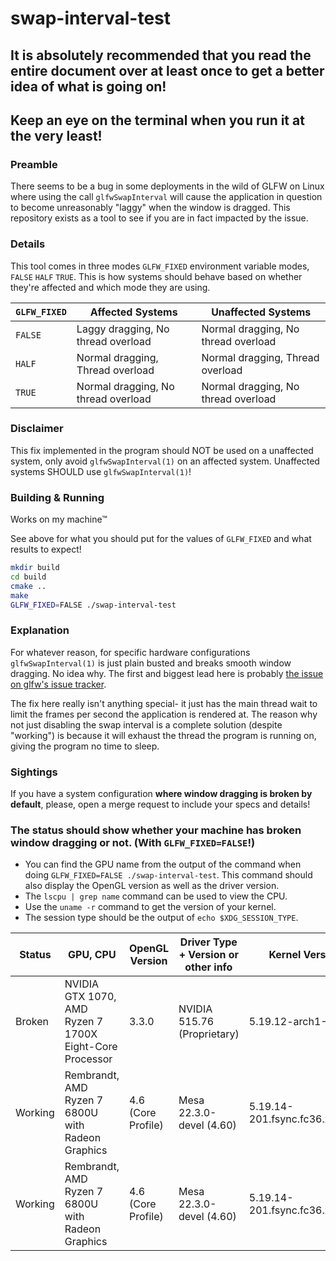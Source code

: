 # swap-interval-test

## It is absolutely recommended that you read the entire document over at least once to get a better idea of what is going on!

## Keep an eye on the terminal when you run it at the very least!

### Preamble

There seems to be a bug in some deployments in the wild of GLFW on Linux
where using the call `glfwSwapInterval` will cause the application in
question to become unreasonably "laggy" when the window is dragged. This
repository exists as a tool to see if you are in fact impacted by the issue.

### Details

This tool comes in three modes `GLFW_FIXED` environment variable modes,
`FALSE` `HALF` `TRUE`. This is how systems should behave based on whether
they're affected and which mode they are using.

| `GLFW_FIXED` | Affected Systems                    | Unaffected Systems                  |
|--------------|-------------------------------------|-------------------------------------|
| `FALSE`      | Laggy dragging, No thread overload  | Normal dragging, No thread overload |
| `HALF`       | Normal dragging, Thread overload    | Normal dragging, Thread overload    |
| `TRUE`       | Normal dragging, No thread overload | Normal dragging, No thread overload |

### Disclaimer

This fix implemented in the program should NOT be used on a unaffected system,
only avoid `glfwSwapInterval(1)` on an affected system. Unaffected systems SHOULD
use `glfwSwapInterval(1)`!

### Building & Running

Works on my machine™

See above for what you should put for the values of `GLFW_FIXED` and what results
to expect!

```bash
mkdir build
cd build
cmake ..
make
GLFW_FIXED=FALSE ./swap-interval-test
```

### Explanation

For whatever reason, for specific hardware configurations `glfwSwapInterval(1)` is just
plain busted and breaks smooth window dragging. No idea why. The first and biggest lead
here is probably [the issue on glfw's issue tracker](https://github.com/glfw/glfw/issues/1016).

The fix here really isn't anything special- it just has the main thread wait to limit the
frames per second the application is rendered at. The reason why not just disabling the
swap interval is a complete solution (despite "working") is because it will exhaust the
thread the program is running on, giving the program no time to sleep.

### Sightings

If you have a system configuration **where window dragging is broken by default**,
please, open a merge request to include your specs and details!

### **The status should show whether your machine has broken window dragging or not. (With `GLFW_FIXED=FALSE`!)**

- You can find the GPU name from the output of the command when doing
  `GLFW_FIXED=FALSE ./swap-interval-test`. This command should also display
  the OpenGL version as well as the driver version.
- The `lscpu | grep name` command can be used to view the CPU.
- Use the `uname -r` command to get the version of your kernel.
- The session type should be the output of `echo $XDG_SESSION_TYPE`.

| Status  | GPU, CPU                                                | OpenGL Version     | Driver Type + Version or other info | Kernel Version                | Session Type | Additional Info |
|---------|---------------------------------------------------------|--------------------|-------------------------------------|-------------------------------|--------------|-----------------|
| Broken  | NVIDIA GTX 1070, AMD Ryzen 7 1700X Eight-Core Processor | 3.3.0              | NVIDIA 515.76 (Proprietary)         | 5.19.12-arch1-1               | x11          | GNOME 42        |
| Working | Rembrandt, AMD Ryzen 7 6800U with Radeon Graphics       | 4.6 (Core Profile) | Mesa 22.3.0-devel (4.60)            | 5.19.14-201.fsync.fc36.x86_64 | wayland      | GNOME 42        |
| Working | Rembrandt, AMD Ryzen 7 6800U with Radeon Graphics       | 4.6 (Core Profile) | Mesa 22.3.0-devel (4.60)            | 5.19.14-201.fsync.fc36.x86_64 | x11          | GNOME 42        |

